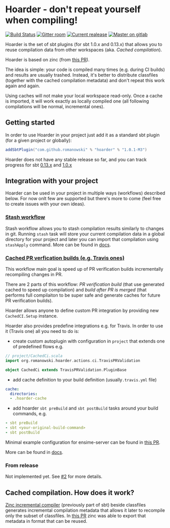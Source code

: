 # Hoarder - don't repeat yourself when compiling!

[![Build Status](https://api.travis-ci.org/romanowski/hoarder.png?branch=master)](https://travis-ci.org/romanowski/hoarder)
[![Gitter room](https://badges.gitter.im/sbt_hoarder/Lobby.svg)](https://gitter.im/sbt_hoarder/Lobby?utm_source=badge&utm_medium=badge&utm_campaign=pr-badge&utm_content=badge)
[![Current realease](https://maven-badges.herokuapp.com/maven-central/com.github.romanowski/hoarder/badge.png)](https://search.maven.org/#search%7Cga%7C1%7Cg%3A%22com.github.romanowski%22)
[![Master on gitlab](https://gitlab.com/romanowski1/hoarder/badges/master/pipeline.svg)](https://gitlab.com/romanowski1/hoarder/commits/master)


Hoarder is the set of sbt plugins (for sbt 1.0.x and 0.13.x) that allows you to reuse compilation data from other workspaces (aka. _Cached compilation_).

Hoarder is based on zinc (from [this PR](https://github.com/romanowski/zinc/pull/2)). 

The idea is simple: your code is compiled many times (e.g. during CI builds) and results are usually trashed. Instead, it's better to distribute classfiles (together with the cached compilation metadata) and don't repeat this work again and again.

Using caches will not make your local workspace read-only. Once a cache is imported, it will work exactly as locally compiled one (all following compilations will be normal, incremental ones).


## Getting started

In order to use Hoarder in your project just add it as a standard sbt plugin (for a given project or globally):

```scala
addSbtPlugin("com.github.romanowski" % "hoarder" % "1.0.1-M3")
```

Hoarder does not have any stable release so far, and you can track progress for sbt [0.13.x](https://github.com/romanowski/hoarder/milestone/1) and [1.0.x](https://github.com/romanowski/hoarder/milestone/2)

## Integration with your project

Hoarder can be used in your project in multiple ways (workflows) described below. For now onlt few are supported but there's more to come (feel free to create issues with your own ideas).

### [Stash workflow](docs/stash.md)

Stash workflow allows you to stash compilation results similarly to changes in git.
Running `stash` task will store your current compilation data in a global directory for your project and later you can import that compilation using `stashApply` command. More can be found in [docs](docs/stash.md).

### [Cached PR verfication builds (e.g. Travis ones)](docs/stash.md)

This workflow main goal is speed up of PR verification builds incrementally recompiling changes in PR. 

There are 2 parts of this workflow: *PR verification build* (that use generated cached to speed up compilation) and *build after PR is merged* (that performs full compilaiton to be super safe and generate caches for future PR verification builds).

Hoarder allows anyone to define custom PR integration by providing new `CachedCI.Setup` instance.

Hoarder also provides predefine integrations e.g. for Travis. In order to use it (Travis one) all you need to do is:
 * create custom autoplugin with configuration in `project` that extends one of predefined flows e.g. 
 ```scala
// project/CachedCi.scala
import org.romanowski.hoarder.actions.ci.TravisPRValidation
 
object CachedCi extends TravisPRValidation.PluginBase 
```
 * add cache definition to your build definition (usually`.travis.yml` file)
```yaml
cache:
  directories:
  - .hoarder-cache
```
 * add hoarder `sbt preBuild` and `sbt postBuild` tasks around your build commands, e.g.
 ```yaml
 - sbt preBuild 
 - sbt <your-original-build-command>
 - sbt postBuild
 ```

Minimal example configuration for ensime-server can be found in [this PR](https://github.com/romanowski/ensime-server/pull/1).
 
More can be found in [docs](docs/prVerification.md).

### From release

Not implemented yet. See [#2](https://github.com/romanowski/hoarder/issues/2) for more details.


## Cached compilation. How does it work?

[Zinc incremental compiler](https://github.com/sbt/zinc/) (previously part of sbt) beside classfiles generates incremental compilation metadata that allows it later to recompile only the subset of classfiles. In [this PR](https://github.com/romanowski/zinc/pull/2) zinc was able to export that metadata in format that can be reused.

 



